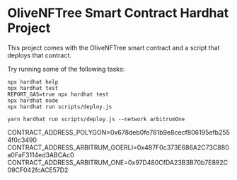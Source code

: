 # OliveNFTree Smart Contract Hardhat Project

This project comes with the OliveNFTree smart contract and a script that deploys that contract.

Try running some of the following tasks:

```shell
npx hardhat help
npx hardhat test
REPORT_GAS=true npx hardhat test
npx hardhat node
npx hardhat run scripts/deploy.js

yarn hardhat run scripts/deploy.js --network arbitrumOne
```

CONTRACT_ADDRESS_POLYGON=0x678deb0fe781b9e8cecf806195efb2554f0c3490
CONTRACT_ADDRESS_ARBITRUM_GOERLI=0x487F0c373E686A2C73C880a0FaF3114ed3ABCAc0
CONTRACT_ADDRESS_ARBITRUM_ONE=0x97D480CfDA23B3B70b7E892C09CF042fcACE57D2
